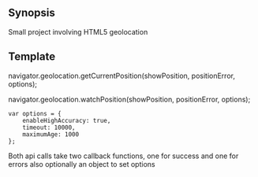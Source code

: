 ## Synopsis

Small project involving HTML5 geolocation

## Template

navigator.geolocation.getCurrentPosition(showPosition, positionError, options);

navigator.geolocation.watchPosition(showPosition, positionError, options);

```
var options = {
    enableHighAccuracy: true,
    timeout: 10000,
    maximumAge: 1000
};
```

Both api calls take two callback functions, one for success and one for errors also optionally an object to set options
